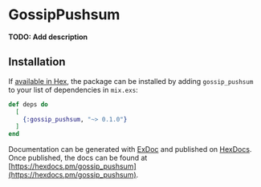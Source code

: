 # GossipPushsum

**TODO: Add description**

## Installation

If [available in Hex](https://hex.pm/docs/publish), the package can be installed
by adding `gossip_pushsum` to your list of dependencies in `mix.exs`:

```elixir
def deps do
  [
    {:gossip_pushsum, "~> 0.1.0"}
  ]
end
```

Documentation can be generated with [ExDoc](https://github.com/elixir-lang/ex_doc)
and published on [HexDocs](https://hexdocs.pm). Once published, the docs can
be found at [https://hexdocs.pm/gossip_pushsum](https://hexdocs.pm/gossip_pushsum).

